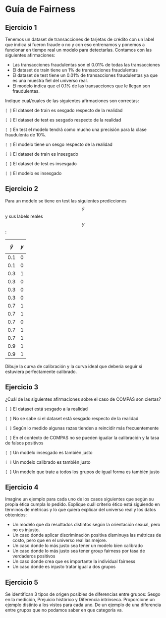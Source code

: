# Guía de Fairness

## Ejercicio 1

Tenemos un dataset de transacciones de tarjetas de crédito con un label que indica si fueron fraude o no y con eso entrenamos y ponemos a funcionar en tiempo real un modelo para detectarlas. Contamos con las siguientes afirmaciones:

* Las transacciones fraudulentas son el 0.01% de todas las transacciones
* El dataset de train tiene un 1% de transacciones fraudulentas
* El dataset de test tiene un 0.01% de transacciones fraudulentas ya que es una muestra fiel del universo real.
* El modelo indica que el 0.1% de las transacciones que le llegan son fraudulentas.

Indique cual/cuales de las siguientes afirmaciones son correctas:

`[ ]`  El dataset de train es sesgado respecto de la realidad

`[ ]`  El dataset de test es sesgado respecto de la realidad

`[ ]`  En test el modelo tendrá como mucho una precisión para la clase fraudulenta de 10%.

`[ ]`  El modelo tiene un sesgo respecto de la realidad

`[ ]`  El dataset de train es insesgado

`[ ]`  El dataset de test es insesgado

`[ ]`  El modelo es insesgado

## Ejercicio 2

Para un modelo se tiene en test las siguientes predicciones $$\hat{y}$$ y sus labels reales $$y$$:

| $$\hat{y}$$   	| $$y$$ 	|
|-----	|---	|
| 0.1 	| 0 	|
| 0.1 	| 0 	|
| 0.3 	| 1 	|
| 0.3 	| 0 	|
| 0.3 	| 0 	|
| 0.3 	| 0 	|
| 0.7 	| 1 	|
| 0.7 	| 1 	|
| 0.7 	| 0 	|
| 0.7 	| 1 	|
| 0.7 	| 1 	|
| 0.9 	| 1 	|
| 0.9 	| 1 	|

Dibuje la curva de calibración y la curva ideal que debería seguir si estuviera perfectamente calibrado.

## Ejercicio 3

¿Cuál de las siguientes afirmaciones sobre el caso de COMPAS son ciertas?

`[ ]`  El dataset está sesgado a la realidad

`[ ]`  No se sabe si el dataset está sesgado respecto de la realidad

`[ ]`  Según lo medido algunas razas tienden a reincidir más frecuentemente

`[ ]`  En el contexto de COMPAS no se pueden igualar la calibración y la tasa de falsos positivos

`[ ]`  Un modelo insesgado es también justo

`[ ]`  Un modelo calibrado es también justo

`[ ]`  Un modelo que trate a todos los grupos de igual forma es también justo

## Ejercicio 4

Imagine un ejemplo para cada uno de los casos siguientes que según su propia ética cumpla lo pedido. Explique cuál criterio ético está siguiendo en términos de métricas y lo que quiera explicar del universo real y los datos obtenidos:

* Un modelo que da resultados distintos según la orientación sexual, pero no es injusto.
* Un caso donde aplicar discriminación positiva disminuya las métricas de costo, pero que en el universo real las mejore.
* Un caso donde lo más justo sea tener un modelo bien calibrado
* Un caso donde lo más justo sea tener group fairness por tasa de verdaderos positivos
* Un caso donde crea que es importante la individual fairness
* Un caso donde es injusto tratar igual a dos grupos

## Ejercicio 5

Se identifican 3 tipos de origen posibles de diferencias entre grupos: Sesgo en la medición, Prejuicio histórico y Diferencia intrínseca. Proporcione un ejemplo distinto a los vistos para cada uno. De un ejemplo de una diferencia entre grupos que no podamos saber en que categoría va.
